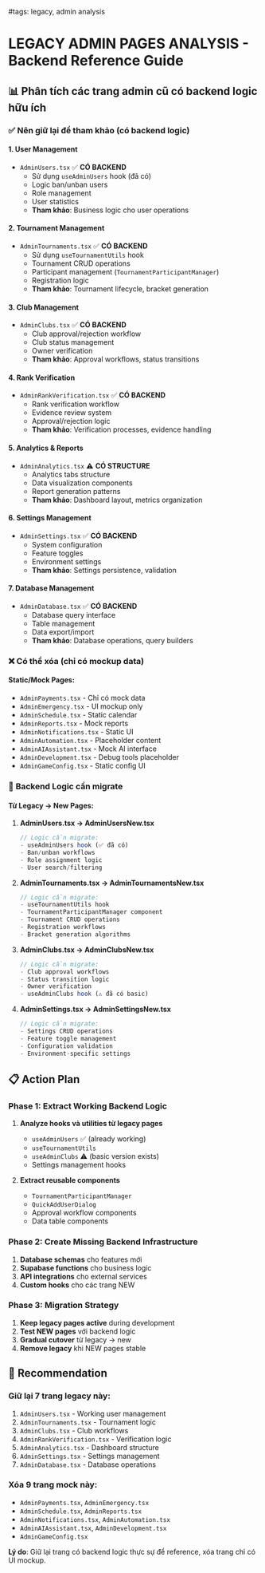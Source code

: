 #tags: legacy, admin analysis
# LEGACY ADMIN PAGES ANALYSIS - Backend Reference Guide

## 📊 Phân tích các trang admin cũ có backend logic hữu ích

### ✅ **Nên giữ lại để tham khảo (có backend logic)**

#### 1. **User Management**

- `AdminUsers.tsx` ✅ **CÓ BACKEND**
  - Sử dụng `useAdminUsers` hook (đã có)
  - Logic ban/unban users
  - Role management
  - User statistics
  - **Tham khảo**: Business logic cho user operations

#### 2. **Tournament Management**

- `AdminTournaments.tsx` ✅ **CÓ BACKEND**
  - Sử dụng `useTournamentUtils` hook
  - Tournament CRUD operations
  - Participant management (`TournamentParticipantManager`)
  - Registration logic
  - **Tham khảo**: Tournament lifecycle, bracket generation

#### 3. **Club Management**

- `AdminClubs.tsx` ✅ **CÓ BACKEND**
  - Club approval/rejection workflow
  - Club status management
  - Owner verification
  - **Tham khảo**: Approval workflows, status transitions

#### 4. **Rank Verification**

- `AdminRankVerification.tsx` ✅ **CÓ BACKEND**
  - Rank verification workflow
  - Evidence review system
  - Approval/rejection logic
  - **Tham khảo**: Verification processes, evidence handling

#### 5. **Analytics & Reports**

- `AdminAnalytics.tsx` ⚠️ **CÓ STRUCTURE**
  - Analytics tabs structure
  - Data visualization components
  - Report generation patterns
  - **Tham khảo**: Dashboard layout, metrics organization

#### 6. **Settings Management**

- `AdminSettings.tsx` ✅ **CÓ BACKEND**
  - System configuration
  - Feature toggles
  - Environment settings
  - **Tham khảo**: Settings persistence, validation

#### 7. **Database Management**

- `AdminDatabase.tsx` ✅ **CÓ BACKEND**
  - Database query interface
  - Table management
  - Data export/import
  - **Tham khảo**: Database operations, query builders

### ❌ **Có thể xóa (chỉ có mockup data)**

#### Static/Mock Pages:

- `AdminPayments.tsx` - Chỉ có mock data
- `AdminEmergency.tsx` - UI mockup only
- `AdminSchedule.tsx` - Static calendar
- `AdminReports.tsx` - Mock reports
- `AdminNotifications.tsx` - Static UI
- `AdminAutomation.tsx` - Placeholder content
- `AdminAIAssistant.tsx` - Mock AI interface
- `AdminDevelopment.tsx` - Debug tools placeholder
- `AdminGameConfig.tsx` - Static config UI

### 🔄 **Backend Logic cần migrate**

#### Từ Legacy → New Pages:

1. **AdminUsers.tsx → AdminUsersNew.tsx**

   ```typescript
   // Logic cần migrate:
   - useAdminUsers hook (✅ đã có)
   - Ban/unban workflows
   - Role assignment logic
   - User search/filtering
   ```

2. **AdminTournaments.tsx → AdminTournamentsNew.tsx**

   ```typescript
   // Logic cần migrate:
   - useTournamentUtils hook
   - TournamentParticipantManager component
   - Tournament CRUD operations
   - Registration workflows
   - Bracket generation algorithms
   ```

3. **AdminClubs.tsx → AdminClubsNew.tsx**

   ```typescript
   // Logic cần migrate:
   - Club approval workflows
   - Status transition logic
   - Owner verification
   - useAdminClubs hook (⚠️ đã có basic)
   ```

4. **AdminSettings.tsx → AdminSettingsNew.tsx**
   ```typescript
   // Logic cần migrate:
   - Settings CRUD operations
   - Feature toggle management
   - Configuration validation
   - Environment-specific settings
   ```

## 📋 **Action Plan**

### Phase 1: Extract Working Backend Logic

1. **Analyze hooks và utilities từ legacy pages**
   - `useAdminUsers` ✅ (already working)
   - `useTournamentUtils`
   - `useAdminClubs` ⚠️ (basic version exists)
   - Settings management hooks

2. **Extract reusable components**
   - `TournamentParticipantManager`
   - `QuickAddUserDialog`
   - Approval workflow components
   - Data table components

### Phase 2: Create Missing Backend Infrastructure

1. **Database schemas** cho features mới
2. **Supabase functions** cho business logic
3. **API integrations** cho external services
4. **Custom hooks** cho các trang NEW

### Phase 3: Migration Strategy

1. **Keep legacy pages active** during development
2. **Test NEW pages** với backend logic
3. **Gradual cutover** từ legacy → new
4. **Remove legacy** khi NEW pages stable

## 🎯 **Recommendation**

### Giữ lại 7 trang legacy này:

1. `AdminUsers.tsx` - Working user management
2. `AdminTournaments.tsx` - Tournament logic
3. `AdminClubs.tsx` - Club workflows
4. `AdminRankVerification.tsx` - Verification logic
5. `AdminAnalytics.tsx` - Dashboard structure
6. `AdminSettings.tsx` - Settings management
7. `AdminDatabase.tsx` - Database operations

### Xóa 9 trang mock này:

- `AdminPayments.tsx`, `AdminEmergency.tsx`
- `AdminSchedule.tsx`, `AdminReports.tsx`
- `AdminNotifications.tsx`, `AdminAutomation.tsx`
- `AdminAIAssistant.tsx`, `AdminDevelopment.tsx`
- `AdminGameConfig.tsx`

**Lý do**: Giữ lại trang có backend logic thực sự để reference, xóa trang chỉ có UI mockup.

